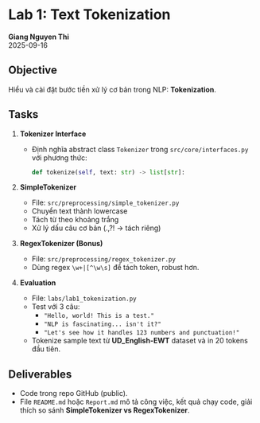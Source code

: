 # Lab 1: Text Tokenization
**Giang Nguyen Thi**  
2025-09-16  

## Objective
Hiểu và cài đặt bước tiền xử lý cơ bản trong NLP: **Tokenization**.  

## Tasks
1. **Tokenizer Interface**  
   - Định nghĩa abstract class `Tokenizer` trong `src/core/interfaces.py` với phương thức:
     ```python
     def tokenize(self, text: str) -> list[str]:
     ```
2. **SimpleTokenizer**  
   - File: `src/preprocessing/simple_tokenizer.py`  
   - Chuyển text thành lowercase  
   - Tách từ theo khoảng trắng  
   - Xử lý dấu câu cơ bản (.,?! → tách riêng)  

3. **RegexTokenizer (Bonus)**  
   - File: `src/preprocessing/regex_tokenizer.py`  
   - Dùng regex `\w+|[^\w\s]` để tách token, robust hơn.  

4. **Evaluation**  
   - File: `labs/lab1_tokenization.py`  
   - Test với 3 câu:  
     - `"Hello, world! This is a test."`  
     - `"NLP is fascinating... isn't it?"`  
     - `"Let's see how it handles 123 numbers and punctuation!"`  
   - Tokenize sample text từ **UD_English-EWT** dataset và in 20 tokens đầu tiên.  

## Deliverables
- Code trong repo GitHub (public).  
- File `README.md` hoặc `Report.md` mô tả công việc, kết quả chạy code, giải thích so sánh **SimpleTokenizer vs RegexTokenizer**.  

